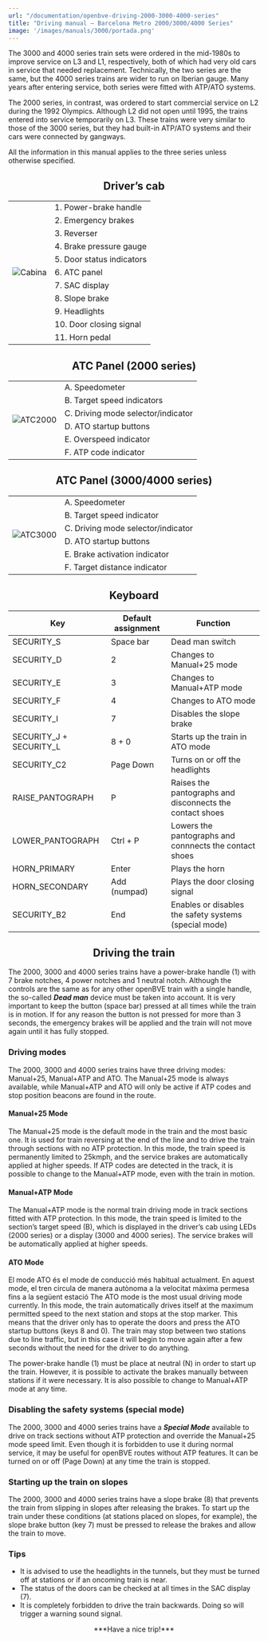 ```yaml
---
url: "/documentation/openbve-driving-2000-3000-4000-series"
title: "Driving manual – Barcelona Metro 2000/3000/4000 Series"
image: '/images/manuals/3000/portada.png'
---
```

The 3000 and 4000 series train sets were ordered in the mid-1980s to improve service on L3 and L1, respectively, both of which had very old cars in service that needed replacement. Technically, the two series are the same, but the 4000 series trains are wider to run on Iberian gauge. Many years after entering service, both series were fitted with ATP/ATO systems.

The 2000 series, in contrast, was ordered to start commercial service on L2 during the 1992 Olympics. Although L2 did not open until 1995, the trains entered into service temporarily on L3. These trains were very similar to those of the 3000 series, but they had built-in ATP/ATO systems and their cars were connected by gangways.

All the information in this manual applies to the three series unless otherwise specified.

<center><h2>Driver’s cab</h2></center>

<table>
<tr><td rowspan=11><img src="/images/manuals/3000/Cabina.png" alt="Cabina"></td><td>1. Power-brake handle</td></tr>
<tr><td>2. Emergency brakes</td></tr>
<tr><td>3. Reverser</td></tr>
<tr><td>4. Brake pressure gauge</td></tr>
<tr><td>5. Door status indicators</td></tr>
<tr><td>6. ATC panel</td></tr>
<tr><td>7. SAC display</td></tr>
<tr><td>8. Slope brake</td></tr>
<tr><td>9. Headlights</td></tr>
<tr><td>10. Door closing signal</td></tr>
<tr><td>11. Horn pedal</td></tr>
</table>

<center><h2>ATC Panel (2000 series)</h2></center>

<table>
<tr><td rowspan=6><img src="/images/manuals/3000/ATC2000.png" alt="ATC2000"></td><td>A. Speedometer</td></tr>
<tr><td>B. Target speed indicators</td></tr>
<tr><td>C. Driving mode selector/indicator</td></tr>
<tr><td>D. ATO startup buttons</td></tr>
<tr><td>E. Overspeed indicator</td></tr>
<tr><td>F. ATP code indicator</td></tr>
</table>

<center><h2>ATC Panel (3000/4000 series)</h2></center>

<table>
<tr><td rowspan=6><img src="/images/manuals/3000/ATC3000.png" alt="ATC3000"></td><td>A. Speedometer</td></tr>
<tr><td>B. Target speed indicator</td></tr>
<tr><td>C. Driving mode selector/indicator</td></tr>
<tr><td>D. ATO startup buttons</td></tr>
<tr><td>E. Brake activation indicator</td></tr>
<tr><td>F. Target distance indicator</td></tr>
</table>

<center><h2>Keyboard</h2></center>

| Key | Default assignment | Function |
| ------------ | ------------- | ------------- |
| SECURITY_S | Space bar | Dead man switch |
| SECURITY_D | 2 | Changes to Manual+25 mode |
| SECURITY_E | 3 | Changes to Manual+ATP mode |
| SECURITY_F | 4 | Changes to ATO mode |
| SECURITY_I | 7 | Disables the slope brake |
| SECURITY_J + SECURITY_L | 8 + 0 | Starts up the train in ATO mode |
| SECURITY_C2 | Page Down | Turns on or off the headlights |
| RAISE_PANTOGRAPH | P | Raises the pantographs and disconnects the contact shoes |
| LOWER_PANTOGRAPH | Ctrl + P | Lowers the pantographs and connnects the contact shoes |
| HORN_PRIMARY | Enter | Plays the horn |
| HORN_SECONDARY | Add (numpad) | Plays the door closing signal |
| SECURITY_B2 | End | Enables or disables the safety systems (special mode) |

<center><h2>Driving the train</h2></center>

The 2000, 3000 and 4000 series trains have a power-brake handle (1) with 7 brake notches, 4 power notches and 1 neutral notch. Although the controls are the same as for any other openBVE train with a single handle, the so-called ***Dead man*** device must be taken into account. It is very important to keep the button (space bar) pressed at all times while the train is in motion. If for any reason the button is not pressed for more than 3 seconds, the emergency brakes will be applied and the train will not move again until it has fully stopped.

### Driving modes

The 2000, 3000 and 4000 series trains have three driving modes: Manual+25, Manual+ATP and ATO. The Manual+25 mode is always available, while Manual+ATP and ATO will only be active if ATP codes and stop position beacons are found in the route.

#### Manual+25 Mode

The Manual+25 mode is the default mode in the train and the most basic one. It is used for train reversing at the end of the line and to drive the train through sections with no ATP protection. In this mode, the train speed is permanently limited to 25kmph, and the service brakes are automatically applied at higher speeds. If ATP codes are detected in the track, it is possible to change to the Manual+ATP mode, even with the train in motion.

#### Manual+ATP Mode

The Manual+ATP mode is the normal train driving mode in track sections fitted with ATP protection. In this mode, the train speed is limited to the section’s target speed (B), which is displayed in the driver’s cab using LEDs (2000 series) or a display (3000 and 4000 series). The service brakes will be automatically applied at higher speeds.

#### ATO Mode

El mode ATO és el mode de conducció més habitual actualment. En aquest mode, el tren circula de manera autònoma a la velocitat màxima permesa fins a la següent estació The ATO mode is the most usual driving mode currently. In this mode, the train automatically drives itself at the maximum permitted speed to the next station and stops at the stop marker. This means that the driver only has to operate the doors and press the ATO startup buttons (keys 8 and 0). The train may stop between two stations due to line traffic, but in this case it will begin to move again after a few seconds without the need for the driver to do anything.

The power-brake handle (1) must be place at neutral (N) in order to start up the train. However, it is possible to activate the brakes manually between stations if it were necessary. It is also possible to change to Manual+ATP mode at any time.

### Disabling the safety systems (special mode)

The 2000, 3000 and 4000 series trains have a ***Special Mode*** available to drive on track sections without ATP protection and override the Manual+25 mode speed limit. Even though it is forbidden to use it during normal service, it may be useful for openBVE routes without ATP features. It can be turned on or off (Page Down) at any time the train is stopped.

### Starting up the train on slopes

The 2000, 3000 and 4000 series trains have a slope brake (8) that prevents the train from slipping in slopes after releasing the brakes. To start up the train under these conditions (at stations placed on slopes, for example), the slope brake button (key 7) must be pressed to release the brakes and allow the train to move.

### Tips

* It is advised to use the headlights in the tunnels, but they must be turned off at stations or if an oncoming train is near.
* The status of the doors can be checked at all times in the SAC display (7).
* It is completely forbidden to drive the train backwards. Doing so will trigger a warning sound signal.

<center>***Have a nice trip!***</center>
